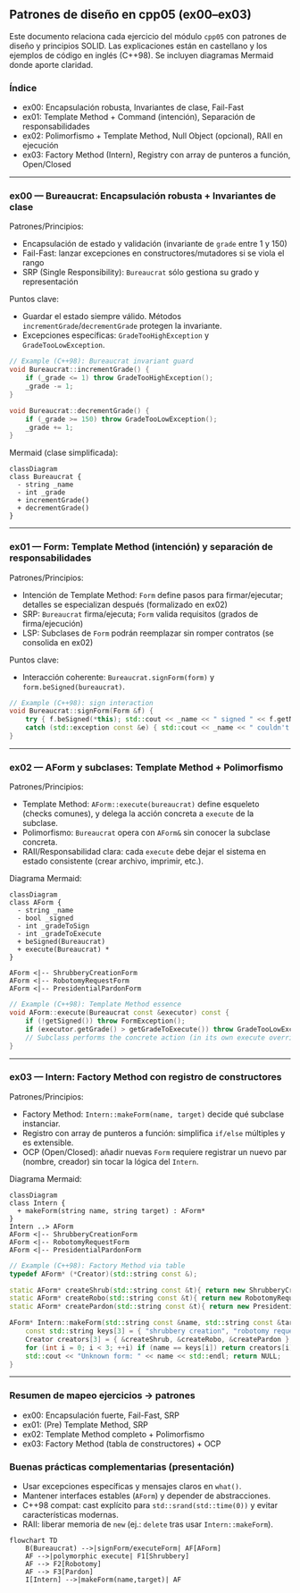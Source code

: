 ## Patrones de diseño en cpp05 (ex00–ex03)

Este documento relaciona cada ejercicio del módulo `cpp05` con patrones de diseño y principios SOLID. Las explicaciones están en castellano y los ejemplos de código en inglés (C++98). Se incluyen diagramas Mermaid donde aporte claridad.

### Índice
- ex00: Encapsulación robusta, Invariantes de clase, Fail-Fast
- ex01: Template Method + Command (intención), Separación de responsabilidades
- ex02: Polimorfismo + Template Method, Null Object (opcional), RAII en ejecución
- ex03: Factory Method (Intern), Registry con array de punteros a función, Open/Closed

---

### ex00 — Bureaucrat: Encapsulación robusta + Invariantes de clase
Patrones/Principios:
- Encapsulación de estado y validación (invariante de `grade` entre 1 y 150)
- Fail-Fast: lanzar excepciones en constructores/mutadores si se viola el rango
- SRP (Single Responsibility): `Bureaucrat` sólo gestiona su grado y representación

Puntos clave:
- Guardar el estado siempre válido. Métodos `incrementGrade`/`decrementGrade` protegen la invariante.
- Excepciones específicas: `GradeTooHighException` y `GradeTooLowException`.

```cpp
// Example (C++98): Bureaucrat invariant guard
void Bureaucrat::incrementGrade() {
    if (_grade <= 1) throw GradeTooHighException();
    _grade -= 1;
}

void Bureaucrat::decrementGrade() {
    if (_grade >= 150) throw GradeTooLowException();
    _grade += 1;
}
```

Mermaid (clase simplificada):
```mermaid
classDiagram
class Bureaucrat {
  - string _name
  - int _grade
  + incrementGrade()
  + decrementGrade()
}
```

---

### ex01 — Form: Template Method (intención) y separación de responsabilidades
Patrones/Principios:
- Intención de Template Method: `Form` define pasos para firmar/ejecutar; detalles se especializan después (formalizado en ex02)
- SRP: `Bureaucrat` firma/ejecuta; `Form` valida requisitos (grados de firma/ejecución)
- LSP: Subclases de `Form` podrán reemplazar sin romper contratos (se consolida en ex02)

Puntos clave:
- Interacción coherente: `Bureaucrat.signForm(form)` y `form.beSigned(bureaucrat)`.

```cpp
// Example (C++98): sign interaction
void Bureaucrat::signForm(Form &f) {
    try { f.beSigned(*this); std::cout << _name << " signed " << f.getName() << std::endl; }
    catch (std::exception const &e) { std::cout << _name << " couldn't sign " << f.getName() << " because " << e.what() << std::endl; }
}
```

---

### ex02 — AForm y subclases: Template Method + Polimorfismo
Patrones/Principios:
- Template Method: `AForm::execute(bureaucrat)` define esqueleto (checks comunes), y delega la acción concreta a `execute` de la subclase.
- Polimorfismo: `Bureaucrat` opera con `AForm&` sin conocer la subclase concreta.
- RAII/Responsabilidad clara: cada `execute` debe dejar el sistema en estado consistente (crear archivo, imprimir, etc.).

Diagrama Mermaid:
```mermaid
classDiagram
class AForm {
  - string _name
  - bool _signed
  - int _gradeToSign
  - int _gradeToExecute
  + beSigned(Bureaucrat)
  + execute(Bureaucrat) *
}

AForm <|-- ShrubberyCreationForm
AForm <|-- RobotomyRequestForm
AForm <|-- PresidentialPardonForm
```

```cpp
// Example (C++98): Template Method essence
void AForm::execute(Bureaucrat const &executor) const {
    if (!getSigned()) throw FormException();
    if (executor.getGrade() > getGradeToExecute()) throw GradeTooLowException();
    // Subclass performs the concrete action (in its own execute override)
}
```

---

### ex03 — Intern: Factory Method con registro de constructores
Patrones/Principios:
- Factory Method: `Intern::makeForm(name, target)` decide qué subclase instanciar.
- Registro con array de punteros a función: simplifica `if/else` múltiples y es extensible.
- OCP (Open/Closed): añadir nuevas `Form` requiere registrar un nuevo par (nombre, creador) sin tocar la lógica del `Intern`.

Diagrama Mermaid:
```mermaid
classDiagram
class Intern {
  + makeForm(string name, string target) : AForm*
}
Intern ..> AForm
AForm <|-- ShrubberyCreationForm
AForm <|-- RobotomyRequestForm
AForm <|-- PresidentialPardonForm
```

```cpp
// Example (C++98): Factory Method via table
typedef AForm* (*Creator)(std::string const &);

static AForm* createShrub(std::string const &t){ return new ShrubberyCreationForm(t); }
static AForm* createRobo(std::string const &t){ return new RobotomyRequestForm(t); }
static AForm* createPardon(std::string const &t){ return new PresidentialPardonForm(t); }

AForm* Intern::makeForm(std::string const &name, std::string const &target) {
    const std::string keys[3] = { "shrubbery creation", "robotomy request", "presidential pardon" };
    Creator creators[3] = { &createShrub, &createRobo, &createPardon };
    for (int i = 0; i < 3; ++i) if (name == keys[i]) return creators[i](target);
    std::cout << "Unknown form: " << name << std::endl; return NULL;
}
```

---

### Resumen de mapeo ejercicios → patrones
- ex00: Encapsulación fuerte, Fail-Fast, SRP
- ex01: (Pre) Template Method, SRP
- ex02: Template Method completo + Polimorfismo
- ex03: Factory Method (tabla de constructores) + OCP

### Buenas prácticas complementarias (presentación)
- Usar excepciones específicas y mensajes claros en `what()`.
- Mantener interfaces estables (`AForm`) y depender de abstracciones.
- C++98 compat: cast explícito para `std::srand(std::time(0))` y evitar características modernas.
- RAII: liberar memoria de `new` (ej.: `delete` tras usar `Intern::makeForm`).

```mermaid
flowchart TD
    B(Bureaucrat) -->|signForm/executeForm| AF[AForm]
    AF -->|polymorphic execute| F1[Shrubbery]
    AF --> F2[Robotomy]
    AF --> F3[Pardon]
    I[Intern] -->|makeForm(name,target)| AF
```


